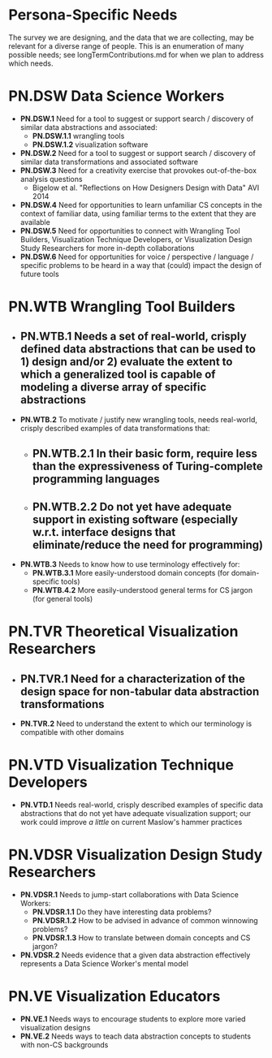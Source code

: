 Persona-Specific Needs
======================
The survey we are designing, and the data that we are collecting, may be relevant for a diverse range of people. This is an enumeration of many possible needs; see longTermContributions.md for when we plan to address which needs.

# **PN.DSW** Data Science Workers
- **PN.DSW.1** Need for a tool to suggest or support search / discovery of similar data abstractions and associated:
  - **PN.DSW.1.1** wrangling tools
  - **PN.DSW.1.2** visualization software
- **PN.DSW.2** Need for a tool to suggest or support search / discovery of similar data transformations and associated software
- **PN.DSW.3** Need for a creativity exercise that provokes out-of-the-box analysis questions
  - Bigelow et al. "Reflections on How Designers Design with Data" AVI 2014
- **PN.DSW.4** Need for opportunities to learn unfamiliar CS concepts in the context of familiar data, using familiar terms to the extent that they are available
- **PN.DSW.5** Need for opportunities to connect with Wrangling Tool Builders, Visualization Technique Developers, or Visualization Design Study Researchers for more in-depth collaborations
- **PN.DSW.6** Need for opportunities for voice / perspective / language / specific problems to be heard in a way that (could) impact the design of future tools

# **PN.WTB** Wrangling Tool Builders
- **PN.WTB.1** Needs a set of real-world, crisply defined data abstractions that can be used to 1) design and/or 2) evaluate the extent to which a generalized tool is capable of modeling a diverse array of specific abstractions
  -
- **PN.WTB.2** To motivate / justify new wrangling tools, needs real-world, crisply described examples of data transformations that:
  - **PN.WTB.2.1** In their basic form, require less than the expressiveness of Turing-complete programming languages
    -
  - **PN.WTB.2.2** Do not yet have adequate support in existing software (especially w.r.t. interface designs that eliminate/reduce the need for programming)
    -
- **PN.WTB.3** Needs to know how to use terminology effectively for:
  - **PN.WTB.3.1** More easily-understood domain concepts (for domain-specific tools)
  - **PN.WTB.4.2** More easily-understood general terms for CS jargon (for general tools)

# **PN.TVR** Theoretical Visualization Researchers
- **PN.TVR.1** Need for a characterization of the design space for non-tabular data abstraction transformations
  - 
- **PN.TVR.2** Need to understand the extent to which our terminology is compatible with other domains

# **PN.VTD** Visualization Technique Developers
- **PN.VTD.1** Needs real-world, crisply described examples of specific data abstractions that do not yet have adequate visualization support; our work could improve *a little* on current Maslow's hammer practices

# **PN.VDSR** Visualization Design Study Researchers
- **PN.VDSR.1** Needs to jump-start collaborations with Data Science Workers:
  - **PN.VDSR.1.1** Do they have interesting data problems?
  - **PN.VDSR.1.2** How to be advised in advance of common winnowing problems?
  - **PN.VDSR.1.3** How to translate between domain concepts and CS jargon?
- **PN.VDSR.2** Needs evidence that a given data abstraction effectively represents a Data Science Worker's mental model

# **PN.VE** Visualization Educators
- **PN.VE.1** Needs ways to encourage students to explore more varied visualization designs
- **PN.VE.2** Needs ways to teach data abstraction concepts to students with non-CS backgrounds
